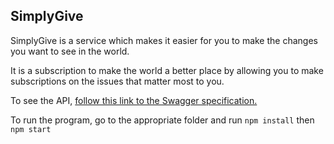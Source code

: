 ## SimplyGive

SimplyGive is a service which makes it easier for you to make the changes you want to see in the world.

It is a subscription to make the world a better place by allowing you to make subscriptions on the issues that matter most to you.

To see the API, [follow this link to the Swagger specification.](https://app.swaggerhub.com/apis-docs/11CConnolly/SimplyGive/1.0.0)

To run the program, go to the appropriate folder and run `npm install` then `npm start`
